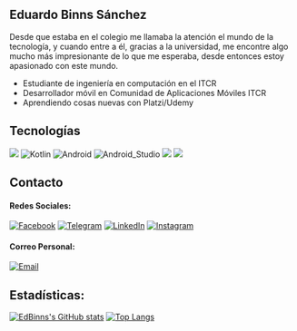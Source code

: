 Eduardo Binns Sánchez
-------------
Desde que estaba en el colegio me llamaba la atención el mundo de la tecnología, y cuando entre a él, gracias a la universidad,
me encontre algo mucho más impresionante de lo que me esperaba, desde entonces estoy apasionado con este mundo.

- Estudiante de ingeniería en computación en el ITCR
- Desarrollador móvil en Comunidad de Aplicaciones Móviles ITCR
- Aprendiendo cosas nuevas con Platzi/Udemy

## Tecnologías

![](https://img.shields.io/badge/Java-ED8B00?style=for-the-badge&logo=java&logoColor=white&labelColor=101010)
![Kotlin](https://img.shields.io/badge/Kotlin-0095D5?style=for-the-badge&logo=kotlin&logoColor=white&labelColor=101010)
![Android](https://img.shields.io/badge/Android-3DDC84?style=for-the-badge&logo=android&logoColor=white&labelColor=101010)
![Android_Studio](https://img.shields.io/badge/Android_Studio-3DDC84?style=for-the-badge&logo=android-studio&logoColor=white&labelColor=101010)
![](https://img.shields.io/badge/Python-3776AB?style=for-the-badge&logo=python&logoColor=white&labelColor=101010)
![](https://img.shields.io/badge/TypeScript-007ACC?style=for-the-badge&logo=typescript&logoColor=white&labelColor=101010)



## Contacto

#### Redes Sociales:
[![Facebook](https://img.shields.io/badge/Facebook-Eduardo_Binns-1877F2?style=for-the-badge&logo=facebook&logoColor=white&labelColor=101010)](https://www.facebook.com/eduardo.binnssanchez/)
[![Telegram](https://img.shields.io/badge/Telegram-@EdBinns-1877F2?style=for-the-badge&logo=telegram&logoColor=white&labelColor=101010)](https://t.me/EdBinns)
[![LinkedIn](https://img.shields.io/badge/LinkedIn-Eduardo_Binns-0077B5?style=for-the-badge&logo=linkedin&logoColor=white&labelColor=101010)](https://www.linkedin.com/in/eduar-binns)
[![Instagram](https://img.shields.io/badge/Instagram-@edbinns-E4405F?style=for-the-badge&logo=instagram&logoColor=white&labelColor=101010)](https://www.instagram.com/ed_binns/)

#### Correo Personal:
[![Email](https://img.shields.io/badge/eduardo.binns.sanchez@gmail.com-my_personal_email_-D14836?style=for-the-badge&logo=outlook&logoColor=white&labelColor=101010)](mailto:eduardo.binns.sanchez@gmail.com)


Estadísticas:
-------------
[![EdBinns's GitHub stats](https://github-readme-stats.vercel.app/api?username=EdBinns&show_icons=true&theme=radical)](https://github.com/anuraghazra/github-readme-stats)
[![Top Langs](https://github-readme-stats.vercel.app/api/top-langs/?username=EdBinns&show_icons=true&theme=radical)](https://github.com/EdBinns/github-readme-stats)



